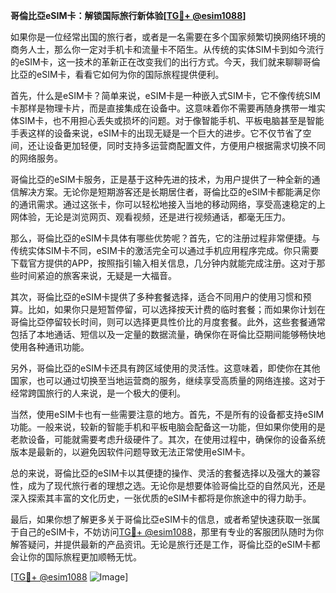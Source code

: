 **哥倫比亞eSIM卡：解锁国际旅行新体验[[TG💪+ @esim1088](https://t.me/s/esim1088)]**

如果你是一位经常出国的旅行者，或者是一名需要在多个国家频繁切换网络环境的商务人士，那么你一定对手机卡和流量卡不陌生。从传统的实体SIM卡到如今流行的eSIM卡，这一技术的革新正在改变我们的出行方式。今天，我们就来聊聊哥倫比亞的eSIM卡，看看它如何为你的国际旅程提供便利。

首先，什么是eSIM卡？简单来说，eSIM卡是一种嵌入式SIM卡，它不像传统SIM卡那样是物理卡片，而是直接集成在设备中。这意味着你不需要再随身携带一堆实体SIM卡，也不用担心丢失或损坏的问题。对于像智能手机、平板电脑甚至是智能手表这样的设备来说，eSIM卡的出现无疑是一个巨大的进步。它不仅节省了空间，还让设备更加轻便，同时支持多运营商配置文件，方便用户根据需求切换不同的网络服务。

哥倫比亞的eSIM卡服务，正是基于这种先进的技术，为用户提供了一种全新的通信解决方案。无论你是短期游客还是长期居住者，哥倫比亞的eSIM卡都能满足你的通讯需求。通过这张卡，你可以轻松地接入当地的移动网络，享受高速稳定的上网体验，无论是浏览网页、观看视频，还是进行视频通话，都毫无压力。

那么，哥倫比亞的eSIM卡具体有哪些优势呢？首先，它的注册过程非常便捷。与传统实体SIM卡不同，eSIM卡的激活完全可以通过手机应用程序完成。你只需要下载官方提供的APP，按照指引输入相关信息，几分钟内就能完成注册。这对于那些时间紧迫的旅客来说，无疑是一大福音。

其次，哥倫比亞的eSIM卡提供了多种套餐选择，适合不同用户的使用习惯和预算。比如，如果你只是短暂停留，可以选择按天计费的临时套餐；而如果你计划在哥倫比亞停留较长时间，则可以选择更具性价比的月度套餐。此外，这些套餐通常包括了本地通话、短信以及一定量的数据流量，确保你在哥倫比亞期间能够畅快地使用各种通讯功能。

另外，哥倫比亞的eSIM卡还具有跨区域使用的灵活性。这意味着，即使你在其他国家，也可以通过切换至当地运营商的服务，继续享受高质量的网络连接。这对于经常跨国旅行的人来说，是一个极大的便利。

当然，使用eSIM卡也有一些需要注意的地方。首先，不是所有的设备都支持eSIM功能。一般来说，较新的智能手机和平板电脑会配备这一功能，但如果你使用的是老款设备，可能就需要考虑升级硬件了。其次，在使用过程中，确保你的设备系统版本是最新的，以避免因软件问题导致无法正常使用eSIM卡。

总的来说，哥倫比亞的eSIM卡以其便捷的操作、灵活的套餐选择以及强大的兼容性，成为了现代旅行者的理想之选。无论你是想要体验哥倫比亞的自然风光，还是深入探索其丰富的文化历史，一张优质的eSIM卡都将是你旅途中的得力助手。

最后，如果你想了解更多关于哥倫比亞eSIM卡的信息，或者希望快速获取一张属于自己的eSIM卡，不妨访问[TG💪+ @esim1088](https://t.me/s/esim1088)，那里有专业的客服团队随时为你解答疑问，并提供最新的产品资讯。无论是旅行还是工作，哥倫比亞的eSIM卡都会让你的国际旅程更加顺畅无忧。

[[TG💪+ @esim1088](https://t.me/s/esim1088) ![Image](https://i.postimg.cc/4NQfJmqS/Snipaste-2025-05-13-00-14-12.png)]